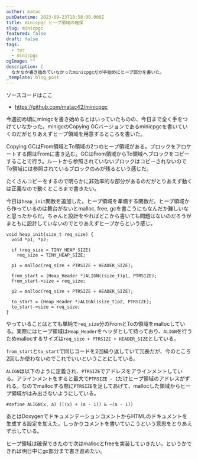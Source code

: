 ```yaml
---
author: matac
pubDatetime: 2023-09-23T18:58:00.000Z
title: minicpgc ヒープ領域の確保
slug: minicpgc
featured: false
draft: false
tags:
  - tec
  - minicpgc
ogImage: ""
description: |
  なかなか書き始めていなかったminicpgcだが手始めにヒープ部分を書いた。
_template: blog_post
---
```


ソースコードはここ

- https://github.com/matac42/minicpgc

今週初め頃にminigcを書き始めるとはいっていたものの、今日まで全く手をつけていなかった。minigcのCopying GCバージョンであるminicpgcを書いていくのだがとりあえずヒープ領域を用意するところを書いた。

Copying GCはFrom領域とTo領域の2つのヒープ領域がある。ブロックをアロケートする際はFromに書き込む。GCはFrom領域からTo領域へブロックをコピーすることで行う。ルートから参照されていないブロックはコピーされないのでTo領域には参照されているブロックのみが残るという感じだ。

たくさんコピーをするので明らかに非効率的な部分があるのだがとりあえず動くは正義なので動くところまで書きたい。

今日は`heap_init`関数を追加した。ヒープ領域を準備する関数だ。ヒープ領域から作っているのは舞台がないとmalloc, free, gcを書こうにもなんだか難しいなと思ったからだ。ちゃんと設計をやればどこから書いても問題はないのだろうがまともに設計していないのでとりあえずヒープからという感じ。

```
void heap_init(size_t req_size) {
  void *p1, *p2;

  if (req_size < TINY_HEAP_SIZE)
    req_size = TINY_HEAP_SIZE;

  p1 = malloc(req_size + PTRSIZE + HEADER_SIZE);

  from_start = (Heap_Header *)ALIGN((size_t)p1, PTRSIZE);
  from_start->size = req_size;

  p2 = malloc(req_size + PTRSIZE + HEADER_SIZE);

  to_start = (Heap_Header *)ALIGN((size_t)p2, PTRSIZE);
  to_start->size = req_size;
}
```

やっていることはとても単純で`req_size`分のFromとToの領域をmallocしている。実際にはヒープ領域は`Heap_Header`をヘッダとして持っており、`ALIGN`を行うためmallocするサイズは`req_size + PTRSIZE + HEADER_SIZE`としている。

`from_start`と`to_start`で同じコードを2回繰り返していて冗長だが、今のところ2回しか使わないのでこれでいいということにしている。

`ALIGN`は以下のように定義され、`PTRSIZE`でアドレスをアラインメントしている。アラインメントをすると最大で`PTRSIZE - 1`だけヒープ領域のアドレスがずれる。なのでmallocする際に`PTRSIZE`を足してあげて、mallocした領域からヒープ領域がはみ出さないようにしている。

```
#define ALIGN(x, a) (((x) + (a - 1)) & ~(a - 1))
```

あとはDoxygenでドキュメンテーションコメントからHTMLのドキュメントを生成する設定を加えた。しっかりコメントを書いていこうという意思をとりあえず示している。

ヒープ領域は確保できたので次はmallocとfreeを実装していきたい。というかできれば明日中にgc部分まで書き進めたい。
